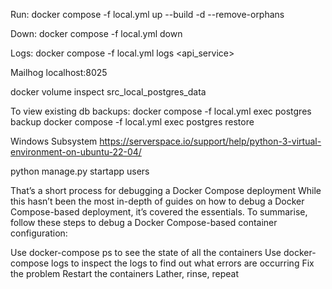 Run:
docker compose -f local.yml up --build -d --remove-orphans

Down:
docker compose -f local.yml down


Logs:
docker compose -f local.yml logs <api_service>

Mailhog
localhost:8025 


docker volume inspect src_local_postgres_data

To view existing db backups:
docker compose -f local.yml exec postgres backup
docker compose -f local.yml exec postgres restore <backupfile>


Windows Subsystem
https://serverspace.io/support/help/python-3-virtual-environment-on-ubuntu-22-04/



python manage.py startapp users



That’s a short process for debugging a Docker Compose deployment
While this hasn’t been the most in-depth of guides on how to debug a Docker Compose-based deployment, it’s covered the essentials. To summarise, follow these steps to debug a Docker Compose-based container configuration:

Use docker-compose ps to see the state of all the containers
Use docker-compose logs to inspect the logs to find out what errors are occurring
Fix the problem
Restart the containers
Lather, rinse, repeat